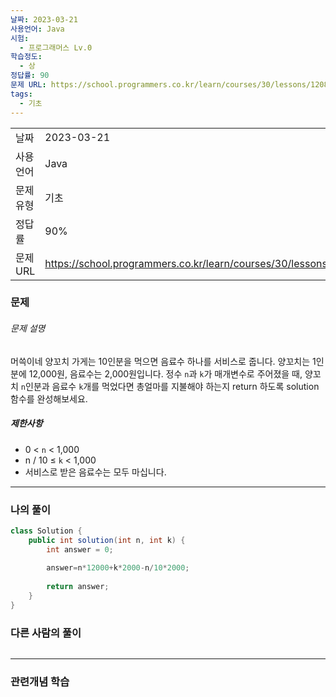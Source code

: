 ```yaml
---
날짜: 2023-03-21
사용언어: Java
시험:
  - 프로그래머스 Lv.0
학습정도:
  - 상
정답률: 90
문제 URL: https://school.programmers.co.kr/learn/courses/30/lessons/120830
tags:
  - 기초
---
```

|           |                                                                  |
| --------- | ---------------------------------------------------------------- |
| 날짜      | 2023-03-21                                                       |
| 사용 언어 | Java                                                             |
| 문제 유형 | 기초                                                             |
| 정답률    | 90%                                                              |
| 문제 URL  | https://school.programmers.co.kr/learn/courses/30/lessons/120830 |

### 문제

###### 문제 설명

머쓱이네 양꼬치 가게는 10인분을 먹으면 음료수 하나를 서비스로 줍니다. 양꼬치는 1인분에 12,000원, 음료수는 2,000원입니다. 정수 `n`과 `k`가 매개변수로 주어졌을 때, 양꼬치 `n`인분과 음료수 `k`개를 먹었다면 총얼마를 지불해야 하는지 return 하도록 solution 함수를 완성해보세요.

##### 제한사항

- 0 < `n` < 1,000
- n / 10 ≤ `k` < 1,000
- 서비스로 받은 음료수는 모두 마십니다.

---

### 나의 풀이

```java
class Solution {
    public int solution(int n, int k) {
        int answer = 0;
        
        answer=n*12000+k*2000-n/10*2000;
        
        return answer;
    }
}
```

### 다른 사람의 풀이

```java

```

---
### 관련개념 학습
